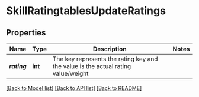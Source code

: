 # SkillRatingtablesUpdateRatings

## Properties
Name | Type | Description | Notes
------------ | ------------- | ------------- | -------------
**_rating_** | **int** | The key represents the rating key and the value is the actual rating value/weight | 

[[Back to Model list]](../README.md#documentation-for-models) [[Back to API list]](../README.md#documentation-for-api-endpoints) [[Back to README]](../README.md)


